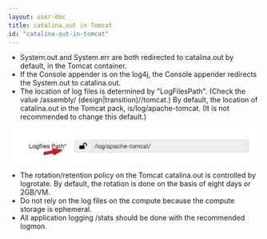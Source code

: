 ```yaml
---
layout: user-doc
title: catalina.out in Tomcat
id: "catalina-out-in-tomcat"
---
```


* System.out and System.err are both redirected to catalina.out by default, in the Tomcat container.
* If the Console appender is on the log4j, the Console appender redirects the System.out to catalina.out.
* The location of log files is determined by "LogFilesPath". (Check the value /assembly/ (design|transition)/<tomcatplatform>/tomcat.) By default, the location of catalina.out in the Tomcat pack, is/log/apache-tomcat. (It is not recommended to change this default.)

![Tomcat Logfiles Path](/assets/docs/local/images/tomcat-logfiles-path.png)


* The rotation/retention policy on the Tomcat catalina.out is controlled by logrotate. By default, the rotation is done on the basis of eight days or 2GB/VM.
* Do not rely on the log files on the compute because the compute storage is ephemeral.
* All application logging /stats should be done with the recommended logmon.
